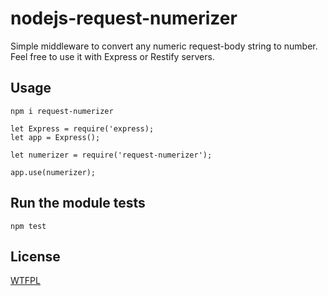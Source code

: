 # nodejs-request-numerizer
Simple middleware to convert any numeric request-body string to number.
Feel free to use it with Express or Restify servers.

## Usage
```npm i request-numerizer```

```
let Express = require('express);
let app = Express();

let numerizer = require('request-numerizer');

app.use(numerizer);
```

## Run the module tests
```npm test```

## License
[WTFPL](LICENSE)